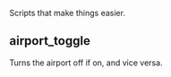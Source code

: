 Scripts that make things easier.

## airport_toggle ##

Turns the airport off if on, and vice versa.